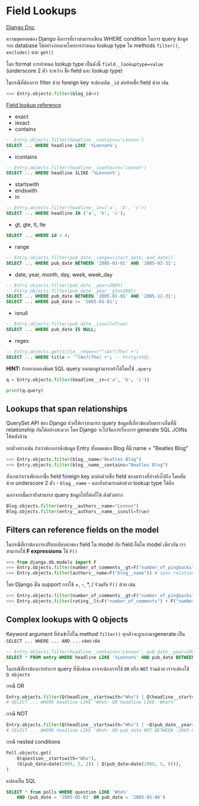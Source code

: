 # Field Lookups

[Django Doc](https://docs.djangoproject.com/en/5.0/topics/db/queries/#field-lookups)

ความสุดยอดของ Django คือการที่เราสามารถเขียน WHERE condition ในการ query ข้อมูลจาก database ได้อย่างง่ายดายโดยการกำหนด lookup type ใน methods `filter()`, `exclude()` และ `get()`

โดย format การกำหนด lookup type เป็นดังนี้ `field__lookuptype=value` (underscore 2 ตัว ระหว่าง ชื่อ field และ lookup type)

ในกรณีที่ต้องการ filter ด้วย foreign key จะต้องเติม `_id` ต่อท้ายชื่อ field ด้วย เช่น

```python
>>> Entry.objects.filter(blog_id=4)
```

[Field lookup reference](https://docs.djangoproject.com/en/5.0/ref/models/querysets/#field-lookups)

- exact
- iexact
- contains
```sql
-- Entry.objects.filter(headline__contains='Lennon')
SELECT ... WHERE headline LIKE '%Lennon%';
```
- icontains
```sql
-- Entry.objects.filter(headline__icontains='Lennon')
SELECT ... WHERE headline ILIKE '%Lennon%';
```
- startswith
- endswith
- in
```sql
-- Entry.objects.filter(headline__in=('a', 'b', 'c'))
SELECT ... WHERE headline IN ('a', 'b', 'c');
```
- gt, gte, lt, lte
```sql
SELECT ... WHERE id > 4;
```
- range
```sql
-- Entry.objects.filter(pub_date__range=(start_date, end_date))
SELECT ... WHERE pub_date BETWEEN '2005-01-01' AND '2005-03-31';
```
- date, year, month, day, week, week_day
```sql
-- Entry.objects.filter(pub_date__year=2005)
-- Entry.objects.filter(pub_date__year__gte=2005)
SELECT ... WHERE pub_date BETWEEN '2005-01-01' AND '2005-12-31';
SELECT ... WHERE pub_date >= '2005-01-01';
```
- isnull
```sql
-- Entry.objects.filter(pub_date__isnull=True)
SELECT ... WHERE pub_date IS NULL;
```
- regex
```sql
-- Entry.objects.get(title__regex=r"^(An?|The) +")
SELECT ... WHERE title ~ '^(An?|The) +'; -- PostgreSQL
```

**HINT:** ถ้าอยากลองพิมพ์ SQL query ออกมาดูสามารถทำได้โดยใช้ `.query`

```python
q = Entry.objects.filter(headline__in=('a', 'b', 'c'))

print(q.query)
```

## Lookups that span relationships

QuerySet API ของ Django ช่วยให้เราสามารถ query ข้อมูลที่เกี่ยวข้องกับตารางอื่นที่มี relationship กันได้อย่างสะดวก โดย Django จะไปจัดการเรื่องการ generate SQL JOINs ให้หลังบ้าน

ยกตัวอย่างเช่น ถ้าเราต้องการดึงข้อมูล Entry ทั้งหมดของ Blog ที่มี name = "Beatles Blog"

```python
>>> Entry.objects.filter(blog__name="Beatles Blog")
>>> Entry.objects.filter(blog__name__contains="Beatles Blog")
```

สังเกตว่าเราเพียงเอาชื่อ field foreign key มาต่อด้วยชื่อ field ของตารางที่อ้างอิงไปถึง โดยคั่นด้วย underscore 2 ตัว - `blog__name` - และยังสามารถต่อด้วย lookup type ได้อีก

นอกจากนั้นเรายังสามารถ query ข้อมูลไปกี่ต่อก็ได้ ดังตัวอย่าง

```python
Blog.objects.filter(entry__authors__name="Lennon")
Blog.objects.filter(entry__authors__name__isnull=True)
```

## Filters can reference fields on the model

ในกรณีที่เราต้องการเปรียบเทียบค่าของ field ใน model กับ field อื่นใน model เดียวกัน เราสามารถใช้ **F expressions** ได้ `F()`

```python
>>> from django.db.models import F
>>> Entry.objects.filter(number_of_comments__gt=F("number_of_pingbacks"))
>>> Entry.objects.filter(authors__name=F("blog__name")) # span relationships
```

โดย Django นั้น support การใช้ +, -, *, / ร่วมกับ `F()` ด้วย เช่น

```python
>>> Entry.objects.filter(number_of_comments__gt=F("number_of_pingbacks") * 2)
>>> Entry.objects.filter(rating__lt=F("number_of_comments") + F("number_of_pingbacks"))
```

## Complex lookups with Q objects

Keyword argument ที่ส่งเข้าไปใน method `filter()` ทุกตัวจะถูกเอามาgenerate เป็น `SELECT ... WHERE ... AND ...` เสมอ เช่น 

```sql
-- Entry.objects.filter(headline__contains='Lennon', pub_date__year=2005)
SELECT * FROM entry WHERE headline LIKE '%Lennon%' AND pub_date BETWEEN '2005-01-01' AND '2005-12-31';
```

ในกรณีที่เราต้องการทำการ query ที่ซับซ้อน อาจจะต้องการใช้ `OR` หรือ `NOT` ร่วมด้วย เราจะต้องใช้ `Q objects`

กรณี OR

```python
Entry.objects.filter(Q(headline__startswith="Who") | Q(headline__startswith="What"))
# SELECT ... WHERE headline LIKE 'Who%' OR headline LIKE 'What%'
```

กรณี NOT

```python
Entry.objects.filter(Q(headline__startswith="Who") | ~Q(pub_date__year=2005))
# SELECT ... WHERE headline LIKE 'Who%' OR pub_date NOT BETWEEN '2005-01-01' AND '2005-12-31'; 
```

กรณี nested conditions

```python
Poll.objects.get(
    Q(question__startswith="Who"),
    (Q(pub_date=date(2005, 5, 2)) | Q(pub_date=date(2005, 5, 6))),
)
```

แปลงเป็น SQL

```sql
SELECT * from polls WHERE question LIKE 'Who%' 
    AND (pub_date = '2005-05-02' OR pub_date = '2005-05-06')
```